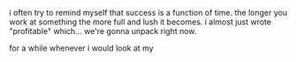 i often try to remind myself that success is a function of time. the longer you work at something the more full and lush it becomes. i almost just wrote "profitable" which... we're gonna unpack right now.

for a while whenever i would look at my 